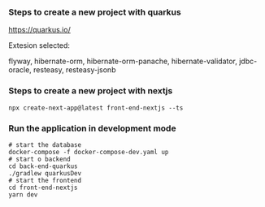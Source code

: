 ### Steps to create a new project with quarkus

https://quarkus.io/

Extesion selected:

flyway, hibernate-orm, hibernate-orm-panache, hibernate-validator, jdbc-oracle, resteasy, resteasy-jsonb


### Steps to create a new project with nextjs

```
npx create-next-app@latest front-end-nextjs --ts
```



### Run the application in development mode

```
# start the database
docker-compose -f docker-compose-dev.yaml up
# start o backend
cd back-end-quarkus
./gradlew quarkusDev
# start the frontend
cd front-end-nextjs
yarn dev 
```